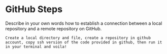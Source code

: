 # GitHub Steps

Describe in your own words how to establish a connection between a local repository and a remote repository on GitHub.

```
Create a local directory and file, create a repository in github account, copy ssh version of the code provided in github, then run it in your terminal and voila!
```